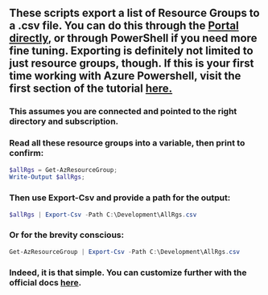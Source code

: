 ## These scripts export a list of Resource Groups to a .csv file. You can do this through the [Portal directly](https://www.youtube.com/watch?v=Kfrx0TpCgPc), or through PowerShell if you need more fine tuning. Exporting is definitely not limited to just resource groups, though. If this is your first time working with Azure Powershell, visit the first section of the tutorial [here.](https://github.com/DoWhileLoops/win-friends-influence-powershell/blob/master/TagAllAzureResourceGroups.md)

### This assumes you are connected and pointed to the right directory and subscription. 
### Read all these resource groups into a variable, then print to confirm:
```powershell
$allRgs = Get-AzResourceGroup;
Write-Output $allRgs;
```

### Then use Export-Csv and provide a path for the output:
```powershell
$allRgs | Export-Csv -Path C:\Development\AllRgs.csv
```

### Or for the brevity conscious:
```powershell
Get-AzResourceGroup | Export-Csv -Path C:\Development\AllRgs.csv
```



### Indeed, it is that simple. You can customize further with the official docs [here](https://docs.microsoft.com/en-us/powershell/module/microsoft.powershell.utility/export-csv?view=powershell-7).
